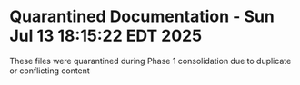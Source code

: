# Quarantined Documentation - Sun Jul 13 18:15:22 EDT 2025
These files were quarantined during Phase 1 consolidation due to duplicate or conflicting content
